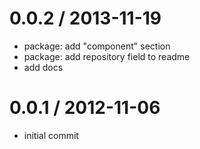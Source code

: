
0.0.2 / 2013-11-19
==================

  * package: add "component" section
  * package: add repository field to readme
  * add docs

0.0.1 / 2012-11-06
==================

  * initial commit
